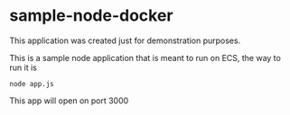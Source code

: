 # sample-node-docker

This application was created just for demonstration purposes.

This is a sample node application that is meant to run on ECS, the way to run it is

`node app.js`

This app will open on port 3000
